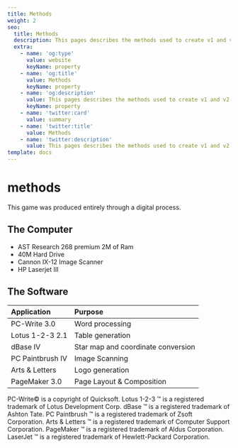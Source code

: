 ```yaml
---
title: Methods
weight: 2
seo:
  title: Methods
  description: This pages describes the methods used to create v1 and v2 of the game
  extra:
    - name: 'og:type'
      value: website
      keyName: property
    - name: 'og:title'
      value: Methods
      keyName: property
    - name: 'og:description'
      value: This pages describes the methods used to create v1 and v2 of the game
      keyName: property
    - name: 'twitter:card'
      value: summary
    - name: 'twitter:title'
      value: Methods
    - name: 'twitter:description'
      value: This pages describes the methods used to create v1 and v2 of the game
template: docs
---
```


# methods

This game was produced entirely through a digital process.

## The Computer

* AST Research 268 premium 2M of Ram 
* 40M Hard Drive 
* Cannon IX-12 Image Scanner 
* HP Laserjet III 

## The Software

| Application | Purpose |
| :--- | :--- |
| PC-Write 3.0 | Word processing |
| Lotus 1-2-3 2.1 | Table generation |
| dBase IV | Star map and coordinate conversion |
| PC Paintbrush IV | Image Scanning |
| Arts & Letters | Logo generation |
| PageMaker 3.0 | Page Layout & Composition |

PC-Write© is a copyright of Quicksoft. Lotus 1-2-3 ™ is a registered trademark of Lotus Development Corp. dBase ™ is a registered trademark of Ashton Tate. PC Paintbrush ™ is a registered trademark of Zsoft Corporation. Arts & Letters ™ is a registered trademark of Computer Support Corporation. PageMaker ™ is a registered trademark of Aldus Corporation. LaserJet ™ is a registered trademark of Hewlett-Packard Corporation.


